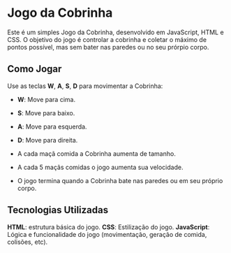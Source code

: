 # Jogo da Cobrinha

Este é um simples Jogo da Cobrinha, desenvolvido em JavaScript, HTML e CSS. 
O objetivo do jogo é controlar a cobrinha e coletar o máximo de pontos possível, mas sem bater nas paredes ou no seu prórpio corpo.

## Como Jogar

Use as teclas **W**, **A**, **S**, **D** para movimentar a Cobrinha:
- **W**: Move para cima.
- **S**: Move para baixo.
- **A**: Move para esquerda.
- **D**: Move para direita.

- A cada maçã comida a Cobrinha aumenta de tamanho.
- A cada 5 maçãs comidas o jogo aumenta sua velocidade.
- O jogo termina quando a Cobrinha bate nas paredes ou em seu próprio corpo.

## Tecnologias Utilizadas

**HTML**: estrutura básica do jogo.
**CSS**: Estilização do jogo.
**JavaScript**: Lógica e funcionalidade do jogo (movimentação, geração de comida, colisões, etc).